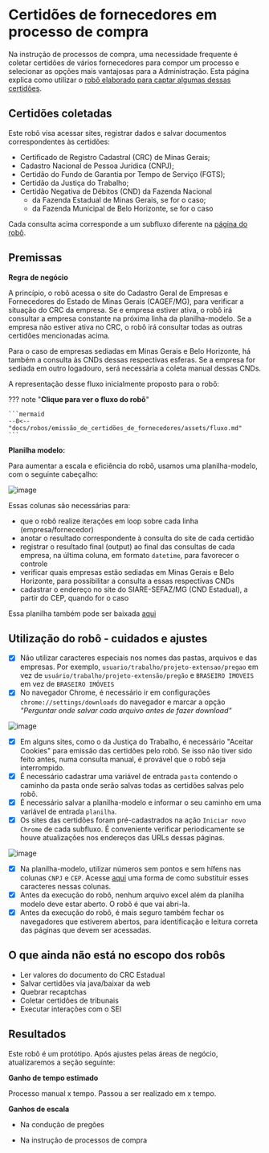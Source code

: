# Certidões de fornecedores em processo de compra

Na instrução de processos de compra, uma necessidade frequente é coletar certidões de vários fornecedores para compor um processo e selecionar as opções mais vantajosas para a Administração. Esta página explica como utilizar o [robô elaborado para captar algumas dessas certidões](../../../robos/emissão_de_certidões_de_fornecedores/index.md).  


## Certidões coletadas

Este robô visa acessar sites, registrar dados e salvar documentos correspondentes às certidões:

- Certificado de Registro Cadastral (CRC) de Minas Gerais;
- Cadastro Nacional de Pessoa Jurídica (CNPJ);
- Certidão do Fundo de Garantia por Tempo de Serviço (FGTS);
- Certidão da Justiça do Trabalho;
- Certidão Negativa de Débitos (CND) da Fazenda Nacional
  - da Fazenda Estadual de Minas Gerais, se for o caso;
  - da Fazenda Municipal de Belo Horizonte, se for o caso

Cada consulta acima corresponde a um subfluxo diferente na [página do robô](../../../robos/emissão_de_certidões_de_fornecedores/index.md).  

## Premissas

**Regra de negócio**

A princípio, o robô acessa o site do Cadastro Geral de Empresas e Fornecedores do Estado de Minas Gerais (CAGEF/MG), para verificar a situação do CRC da empresa. Se e empresa estiver ativa, o robô irá consultar a empresa constante na próxima linha da planilha-modelo. Se a empresa não estiver ativa no CRC, o robô irá consultar todas as outras certidões mencionadas acima.

Para o caso de empresas sediadas em Minas Gerais e Belo Horizonte, há também a consulta às CNDs dessas respectivas esferas. Se a empresa for sediada em outro logadouro, será necessária a coleta manual dessas CNDs.  

A representação desse fluxo inicialmente proposto para o robô:

??? note "**Clique para ver o fluxo do robô**"

    ```mermaid
    --8<-- "docs/robos/emissão_de_certidões_de_fornecedores/assets/fluxo.md"
    ```

**Planilha modelo:**

Para aumentar a escala e eficiência do robô, usamos uma planilha-modelo, com o seguinte cabeçalho:

![image](https://github.com/user-attachments/assets/f19adf12-6eac-441e-94bf-23ee54cd234b)

Essas colunas são necessárias para:

- que o robô realize iterações em loop sobre cada linha (empresa/fornecedor)
- anotar o resultado correspondente à consulta do site de cada certidão
- registrar o resultado final (output) ao final das consultas de cada empresa, na última coluna, em formato `datetime`, para favorecer o controle 
- verificar quais empresas estão sediadas em Minas Gerais e Belo Horizonte, para possibilitar a consulta a essas respectivas CNDs
- cadastrar o endereço no site do SIARE-SEFAZ/MG (CND Estadual), a partir do CEP, quando for o caso

Essa planilha também pode ser baixada [aqui](../../../robos/emissão_de_certidões_de_fornecedores/assets/cnpj-fornecedores.csv)  

## Utilização do robô - cuidados e ajustes

- [x] Não utilizar caracteres especiais nos nomes das pastas, arquivos e das empresas. Por exemplo, `usuario/trabalho/projeto-extensao/pregao` em vez de `usuário/trabalho/projeto-extensão/pregão` e `BRASEIRO IMOVEIS` em vez de `BRASEIRO IMÓVEIS`
- [x] No navegador Chrome, é necessário ir em configurações `chrome://settings/downloads` do navegador e marcar a opção _"Perguntar onde salvar cada arquivo antes de fazer download"_

![image](https://github.com/user-attachments/assets/35347b5a-c535-4bf9-89bc-6a3c66b719c1)


- [x] Em alguns sites, como o da Justiça do Trabalho, é necessário "Aceitar Cookies" para emissão das certidões pelo robô. Se isso não tiver sido feito antes, numa consulta manual, é provável que o robô seja interrompido.
- [x] É necessário cadastrar uma variável de entrada `pasta` contendo o caminho da pasta onde serão salvas todas as certidões salvas pelo robô.
- [x] É necessário salvar a planilha-modelo e informar o seu caminho em uma variável de entrada `planilha`.
- [x] Os sites das certidões foram pré-cadastrados na ação  `Iniciar novo Chrome` de cada subfluxo. É conveniente verificar periodicamente se houve atualizações nos endereços das URLs dessas páginas.
      
![image](https://github.com/user-attachments/assets/d50fc64c-cac9-431c-a0a7-00e1e6ffbc0b)

- [x] Na planilha-modelo, utilizar números sem pontos e sem hífens nas colunas `CNPJ` e `CEP`. Acesse [aqui](https://automatiza-mg.github.io/automatizacoes/blog/modificar-dados-no-excel/#substituir-partes-do-valor-de-uma-celula) uma forma de como substituir esses caracteres nessas colunas.
- [x] Antes da execução do robô, nenhum arquivo excel além da planilha modelo deve estar aberto. O robô é que vai abri-la.
- [x] Antes da execução do robô, é mais seguro também fechar os navegadores que estiverem abertos, para identificação e leitura correta das páginas que devem ser acessadas.  

## O que ainda não está no escopo dos robôs

- Ler valores do documento do CRC Estadual
- Salvar certidões via java/baixar da web
- Quebrar recaptchas
- Coletar certidões de tribunais
- Executar interações com o SEI

## Resultados

Este robô é um protótipo. Após ajustes pelas áreas de negócio, atualizaremos a seção seguinte:

**Ganho de tempo estimado**

Processo manual x tempo. Passou a ser realizado em x tempo.

**Ganhos de escala**

- Na condução de pregões

- Na instrução de processos de compra
